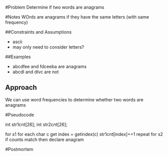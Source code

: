 #Problem
Determine if two words are anagrams

#Notes
WOrds are anagrams if they have the same letters (with same frequency)

##Constraints and Assumptions
* ascii
* may only need to consider letters?

##Examples
* abcdfee and fdceeba are anagrams
* abcdl and dlvc are not

## Approach
We can use word frequencies to determine whether two words are anagrams

#Pseudocode

int str1cnt[26];
int str2cnt[26];

for  s1
   for each char c
      get index = getindex(c)
      str1cnt[index]+=1
repeat for s2
if counts match then
   declare anagram

#Postmortem

